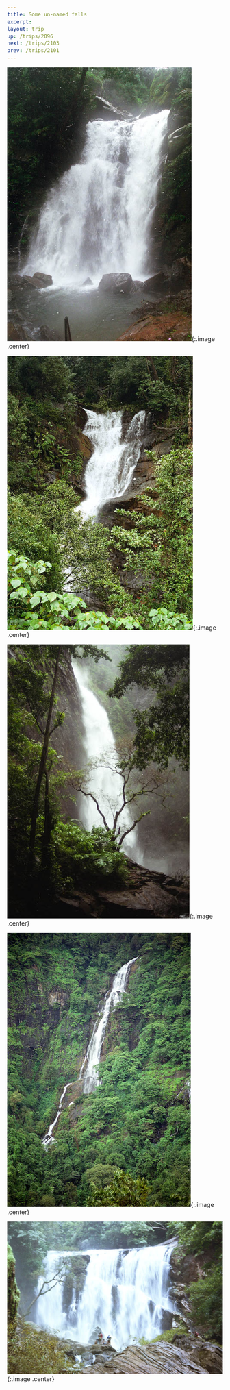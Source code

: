 ```yaml
---
title: Some un-named falls
excerpt: 
layout: trip
up: /trips/2096
next: /trips/2103
prev: /trips/2101
---
```



![wf-04.jpg](/images/trips/wf2003/wf-04.jpg 'wf-04.jpg'){:.image .center}


![wf-05.jpg](/images/trips/wf2003/wf-05.jpg 'wf-05.jpg'){:.image .center}


![wf-15.jpg](/images/trips/wf2003/wf-15.jpg 'wf-15.jpg'){:.image .center}


![wf-27.jpg](/images/trips/wf2003/wf-27.jpg 'wf-27.jpg'){:.image .center}


![wf-19.jpg](/images/trips/wf2003/wf-19.jpg 'wf-19.jpg'){:.image .center}




